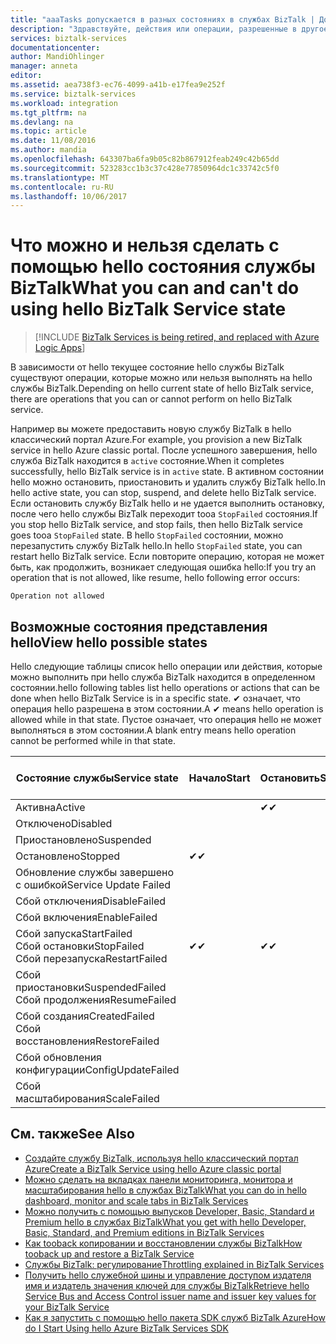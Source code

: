 ```yaml
---
title: "aaaTasks допускается в разных состояниях в службах BizTalk | Документы Microsoft"
description: "Здравствуйте, действия или операции, разрешенные в другое состояние MABS: остановить, запустить, перезапустить, приостановить, возобновить, удалить, масштабирования, обновления конфигурации, а также резервное копирование"
services: biztalk-services
documentationcenter: 
author: MandiOhlinger
manager: anneta
editor: 
ms.assetid: aea738f3-ec76-4099-a41b-e17fea9e252f
ms.service: biztalk-services
ms.workload: integration
ms.tgt_pltfrm: na
ms.devlang: na
ms.topic: article
ms.date: 11/08/2016
ms.author: mandia
ms.openlocfilehash: 643307ba6fa9b05c82b867912feab249c42b65dd
ms.sourcegitcommit: 523283cc1b3c37c428e77850964dc1c33742c5f0
ms.translationtype: MT
ms.contentlocale: ru-RU
ms.lasthandoff: 10/06/2017
---
```

# <a name="what-you-can-and-cant-do-using-hello-biztalk-service-state"></a><span data-ttu-id="7489c-103">Что можно и нельзя сделать с помощью hello состояния службы BizTalk</span><span class="sxs-lookup"><span data-stu-id="7489c-103">What you can and can't do using hello BizTalk Service state</span></span>

> [!INCLUDE [BizTalk Services is being retired, and replaced with Azure Logic Apps](../../includes/biztalk-services-retirement.md)]

<span data-ttu-id="7489c-104">В зависимости от hello текущее состояние hello службы BizTalk существуют операции, которые можно или нельзя выполнять на hello службы BizTalk.</span><span class="sxs-lookup"><span data-stu-id="7489c-104">Depending on hello current state of hello BizTalk service, there are operations that you can or cannot perform on hello BizTalk service.</span></span>

<span data-ttu-id="7489c-105">Например вы можете предоставить новую службу BizTalk в hello классический портал Azure.</span><span class="sxs-lookup"><span data-stu-id="7489c-105">For example, you provision a new BizTalk service in hello Azure classic portal.</span></span> <span data-ttu-id="7489c-106">После успешного завершения, hello служба BizTalk находится в `active` состояние.</span><span class="sxs-lookup"><span data-stu-id="7489c-106">When it completes successfully, hello BizTalk service is in `active` state.</span></span> <span data-ttu-id="7489c-107">В активном состоянии hello можно остановить, приостановить и удалить службу BizTalk hello.</span><span class="sxs-lookup"><span data-stu-id="7489c-107">In hello active state, you can stop, suspend, and delete hello BizTalk service.</span></span> <span data-ttu-id="7489c-108">Если остановить службу BizTalk hello и не удается выполнить остановку, после чего hello службы BizTalk переходит tooa `StopFailed` состояния.</span><span class="sxs-lookup"><span data-stu-id="7489c-108">If you stop hello BizTalk service, and stop fails, then hello BizTalk service goes tooa `StopFailed` state.</span></span> <span data-ttu-id="7489c-109">В hello `StopFailed` состоянии, можно перезапустить службу BizTalk hello.</span><span class="sxs-lookup"><span data-stu-id="7489c-109">In hello `StopFailed` state, you can restart hello BizTalk service.</span></span> <span data-ttu-id="7489c-110">Если повторите операцию, которая не может быть, как продолжить, возникает следующая ошибка hello:</span><span class="sxs-lookup"><span data-stu-id="7489c-110">If you try an operation that is not allowed, like resume, hello following error occurs:</span></span>

`Operation not allowed`

## <a name="view-hello-possible-states"></a><span data-ttu-id="7489c-111">Возможные состояния представления hello</span><span class="sxs-lookup"><span data-stu-id="7489c-111">View hello possible states</span></span>

<span data-ttu-id="7489c-112">Hello следующие таблицы список hello операции или действия, которые можно выполнить при hello служба BizTalk находится в определенном состоянии.</span><span class="sxs-lookup"><span data-stu-id="7489c-112">hello following tables list hello operations or actions that can be done when hello BizTalk Service is in a specific state.</span></span> <span data-ttu-id="7489c-113">✔ означает, что операция hello разрешена в этом состоянии.</span><span class="sxs-lookup"><span data-stu-id="7489c-113">A ✔ means hello operation is allowed while in that state.</span></span> <span data-ttu-id="7489c-114">Пустое означает, что операция hello не может выполняться в этом состоянии.</span><span class="sxs-lookup"><span data-stu-id="7489c-114">A blank entry means hello operation cannot be performed while in that state.</span></span>

| <span data-ttu-id="7489c-115">Состояние службы</span><span class="sxs-lookup"><span data-stu-id="7489c-115">Service state</span></span> | <span data-ttu-id="7489c-116">Начало</span><span class="sxs-lookup"><span data-stu-id="7489c-116">Start</span></span> | <span data-ttu-id="7489c-117">Остановить</span><span class="sxs-lookup"><span data-stu-id="7489c-117">Stop</span></span> | <span data-ttu-id="7489c-118">Перезагрузить</span><span class="sxs-lookup"><span data-stu-id="7489c-118">Restart</span></span> | <span data-ttu-id="7489c-119">Приостановить</span><span class="sxs-lookup"><span data-stu-id="7489c-119">Suspend</span></span> | <span data-ttu-id="7489c-120">Продолжить</span><span class="sxs-lookup"><span data-stu-id="7489c-120">Resume</span></span> | <span data-ttu-id="7489c-121">Удалить</span><span class="sxs-lookup"><span data-stu-id="7489c-121">Delete</span></span> | <span data-ttu-id="7489c-122">Масштаб</span><span class="sxs-lookup"><span data-stu-id="7489c-122">Scale</span></span> | <span data-ttu-id="7489c-123">Блокировка изменений</span><span class="sxs-lookup"><span data-stu-id="7489c-123">Update</span></span> <br/> <span data-ttu-id="7489c-124">Конфигурация</span><span class="sxs-lookup"><span data-stu-id="7489c-124">Configuration</span></span> | <span data-ttu-id="7489c-125">Архивация</span><span class="sxs-lookup"><span data-stu-id="7489c-125">Backup</span></span> |
| --- | --- | --- | --- | --- | --- | --- |--- | --- | --- |
| <span data-ttu-id="7489c-126">Активна</span><span class="sxs-lookup"><span data-stu-id="7489c-126">Active</span></span> |  | <span data-ttu-id="7489c-127">✔</span><span class="sxs-lookup"><span data-stu-id="7489c-127">✔</span></span> | <span data-ttu-id="7489c-128">✔</span><span class="sxs-lookup"><span data-stu-id="7489c-128">✔</span></span> | <span data-ttu-id="7489c-129">✔</span><span class="sxs-lookup"><span data-stu-id="7489c-129">✔</span></span> |  | <span data-ttu-id="7489c-130">✔</span><span class="sxs-lookup"><span data-stu-id="7489c-130">✔</span></span> |<span data-ttu-id="7489c-131">✔</span><span class="sxs-lookup"><span data-stu-id="7489c-131">✔</span></span> |<span data-ttu-id="7489c-132">✔</span><span class="sxs-lookup"><span data-stu-id="7489c-132">✔</span></span> |<span data-ttu-id="7489c-133">✔</span><span class="sxs-lookup"><span data-stu-id="7489c-133">✔</span></span> |
| <span data-ttu-id="7489c-134">Отключено</span><span class="sxs-lookup"><span data-stu-id="7489c-134">Disabled</span></span> |  |  |  |  |  | <span data-ttu-id="7489c-135">✔</span><span class="sxs-lookup"><span data-stu-id="7489c-135">✔</span></span> | |  |  | 
| <span data-ttu-id="7489c-136">Приостановлено</span><span class="sxs-lookup"><span data-stu-id="7489c-136">Suspended</span></span> |  |  |  |  | <span data-ttu-id="7489c-137">✔</span><span class="sxs-lookup"><span data-stu-id="7489c-137">✔</span></span> | <span data-ttu-id="7489c-138">✔</span><span class="sxs-lookup"><span data-stu-id="7489c-138">✔</span></span> | |  | <span data-ttu-id="7489c-139">✔</span><span class="sxs-lookup"><span data-stu-id="7489c-139">✔</span></span> |
| <span data-ttu-id="7489c-140">Остановлено</span><span class="sxs-lookup"><span data-stu-id="7489c-140">Stopped</span></span> | <span data-ttu-id="7489c-141">✔</span><span class="sxs-lookup"><span data-stu-id="7489c-141">✔</span></span> |  | <span data-ttu-id="7489c-142">✔</span><span class="sxs-lookup"><span data-stu-id="7489c-142">✔</span></span> |  |  | <span data-ttu-id="7489c-143">✔</span><span class="sxs-lookup"><span data-stu-id="7489c-143">✔</span></span> | |  | <span data-ttu-id="7489c-144">✔</span><span class="sxs-lookup"><span data-stu-id="7489c-144">✔</span></span> |
| <span data-ttu-id="7489c-145">Обновление службы завершено с ошибкой</span><span class="sxs-lookup"><span data-stu-id="7489c-145">Service Update Failed</span></span> |  |  |  |  |  | <span data-ttu-id="7489c-146">✔</span><span class="sxs-lookup"><span data-stu-id="7489c-146">✔</span></span> | |  |  | 
| <span data-ttu-id="7489c-147">Сбой отключения</span><span class="sxs-lookup"><span data-stu-id="7489c-147">DisableFailed</span></span> |  |  |  |  |  | <span data-ttu-id="7489c-148">✔</span><span class="sxs-lookup"><span data-stu-id="7489c-148">✔</span></span> | |  |  | 
| <span data-ttu-id="7489c-149">Сбой включения</span><span class="sxs-lookup"><span data-stu-id="7489c-149">EnableFailed</span></span> |  |  |  |  |  | <span data-ttu-id="7489c-150">✔</span><span class="sxs-lookup"><span data-stu-id="7489c-150">✔</span></span> | |  |  | 
| <span data-ttu-id="7489c-151">Сбой запуска</span><span class="sxs-lookup"><span data-stu-id="7489c-151">StartFailed</span></span> <br/> <span data-ttu-id="7489c-152">Сбой остановки</span><span class="sxs-lookup"><span data-stu-id="7489c-152">StopFailed</span></span> <br/> <span data-ttu-id="7489c-153">Сбой перезапуска</span><span class="sxs-lookup"><span data-stu-id="7489c-153">RestartFailed</span></span> | <span data-ttu-id="7489c-154">✔</span><span class="sxs-lookup"><span data-stu-id="7489c-154">✔</span></span> | <span data-ttu-id="7489c-155">✔</span><span class="sxs-lookup"><span data-stu-id="7489c-155">✔</span></span> | <span data-ttu-id="7489c-156">✔</span><span class="sxs-lookup"><span data-stu-id="7489c-156">✔</span></span> |  |  | <span data-ttu-id="7489c-157">✔</span><span class="sxs-lookup"><span data-stu-id="7489c-157">✔</span></span> | | <span data-ttu-id="7489c-158">✔</span><span class="sxs-lookup"><span data-stu-id="7489c-158">✔</span></span> | |
| <span data-ttu-id="7489c-159">Сбой приостановки</span><span class="sxs-lookup"><span data-stu-id="7489c-159">SuspendedFailed</span></span> <br/> <span data-ttu-id="7489c-160">Сбой продолжения</span><span class="sxs-lookup"><span data-stu-id="7489c-160">ResumeFailed</span></span>|  |  |  | <span data-ttu-id="7489c-161">✔</span><span class="sxs-lookup"><span data-stu-id="7489c-161">✔</span></span> | <span data-ttu-id="7489c-162">✔</span><span class="sxs-lookup"><span data-stu-id="7489c-162">✔</span></span> | <span data-ttu-id="7489c-163">✔</span><span class="sxs-lookup"><span data-stu-id="7489c-163">✔</span></span> | |  |  | 
| <span data-ttu-id="7489c-164">Сбой создания</span><span class="sxs-lookup"><span data-stu-id="7489c-164">CreatedFailed</span></span> <br/> <span data-ttu-id="7489c-165">Сбой восстановления</span><span class="sxs-lookup"><span data-stu-id="7489c-165">RestoreFailed</span></span> |  |  |  |  |  | <span data-ttu-id="7489c-166">✔</span><span class="sxs-lookup"><span data-stu-id="7489c-166">✔</span></span> | |  |  | 
| <span data-ttu-id="7489c-167">Сбой обновления конфигурации</span><span class="sxs-lookup"><span data-stu-id="7489c-167">ConfigUpdateFailed</span></span>  |  |  | <span data-ttu-id="7489c-168">✔</span><span class="sxs-lookup"><span data-stu-id="7489c-168">✔</span></span> |  |  | <span data-ttu-id="7489c-169">✔</span><span class="sxs-lookup"><span data-stu-id="7489c-169">✔</span></span> | |<span data-ttu-id="7489c-170">✔</span><span class="sxs-lookup"><span data-stu-id="7489c-170">✔</span></span> | |
| <span data-ttu-id="7489c-171">Сбой масштабирования</span><span class="sxs-lookup"><span data-stu-id="7489c-171">ScaleFailed</span></span> |  |  |  |  |  | <span data-ttu-id="7489c-172">✔</span><span class="sxs-lookup"><span data-stu-id="7489c-172">✔</span></span> |<span data-ttu-id="7489c-173">✔</span><span class="sxs-lookup"><span data-stu-id="7489c-173">✔</span></span> | |  |  | 



## <a name="see-also"></a><span data-ttu-id="7489c-174">См. также</span><span class="sxs-lookup"><span data-stu-id="7489c-174">See Also</span></span>
* [<span data-ttu-id="7489c-175">Создайте службу BizTalk, используя hello классический портал Azure</span><span class="sxs-lookup"><span data-stu-id="7489c-175">Create a BizTalk Service using hello Azure classic portal</span></span>](http://go.microsoft.com/fwlink/p/?LinkID=302280)<br/>
* [<span data-ttu-id="7489c-176">Можно сделать на вкладках панели мониторинга, монитора и масштабирования hello в службах BizTalk</span><span class="sxs-lookup"><span data-stu-id="7489c-176">What you can do in hello dashboard, monitor and scale tabs in BizTalk Services</span></span>](http://go.microsoft.com/fwlink/p/?LinkID=302281)<br/>
* [<span data-ttu-id="7489c-177">Можно получить с помощью выпусков Developer, Basic, Standard и Premium hello в службах BizTalk</span><span class="sxs-lookup"><span data-stu-id="7489c-177">What you get with hello Developer, Basic, Standard, and Premium editions in BizTalk Services</span></span>](http://go.microsoft.com/fwlink/p/?LinkID=302279)<br/>
* [<span data-ttu-id="7489c-178">Как tooback копировании и восстановлении службы BizTalk</span><span class="sxs-lookup"><span data-stu-id="7489c-178">How tooback up and restore a BizTalk Service</span></span>](http://go.microsoft.com/fwlink/p/?LinkID=329873)<br/>
* [<span data-ttu-id="7489c-179">Службы BizTalk: регулирование</span><span class="sxs-lookup"><span data-stu-id="7489c-179">Throttling explained in BizTalk Services</span></span>](http://go.microsoft.com/fwlink/p/?LinkID=302282)<br/>
* [<span data-ttu-id="7489c-180">Получить hello служебной шины и управление доступом издателя имя и издатель значения ключей для службы BizTalk</span><span class="sxs-lookup"><span data-stu-id="7489c-180">Retrieve hello Service Bus and Access Control issuer name and issuer key values for your BizTalk Service</span></span>](http://go.microsoft.com/fwlink/p/?LinkID=303941)<br/>
* [<span data-ttu-id="7489c-181">Как я запустить с помощью hello пакета SDK служб BizTalk Azure</span><span class="sxs-lookup"><span data-stu-id="7489c-181">How do I Start Using hello Azure BizTalk Services SDK</span></span>](http://go.microsoft.com/fwlink/p/?LinkID=302335)

